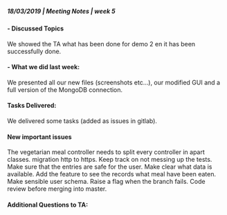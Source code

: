 ##### **18/03/2019  | Meeting Notes |  week 5**

#### - Discussed Topics
We showed the TA what has been done for demo 2 en it has been successfully done.
#### - What we did last week:
We presented all our new files (screenshots etc...), our modified GUI and a full version of the MongoDB connection.

#### Tasks Delivered:
We delivered some tasks (added as issues in gitlab). 

#### New important issues
The vegetarian meal controller needs to split every controller in apart classes.
migration http to https.
Keep track on not messing up the tests.
Make sure that the entries are safe for the user. Make clear what data is available.
Add the feature to see the records what meal have been eaten.
Make sensible user schema.
Raise a flag when the branch fails.
Code review before merging into master.


#### Additional Questions to TA: 
